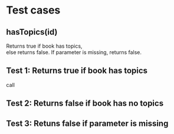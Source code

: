 # Test cases

## **hasTopics(id)**

Returns true if book has topics,  
else returns false.
If parameter is missing, returns false.

## Test 1: Returns true if book has topics

call

## Test 2: Returns false if book has no topics

## Test 3: Retuns false if parameter is missing
